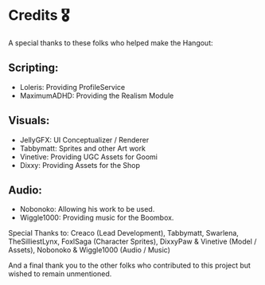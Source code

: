 # Credits 🎖️
A special thanks to these folks who helped make the Hangout:

## Scripting:
- Loleris: Providing ProfileService
- MaximumADHD: Providing the Realism Module

## Visuals:
- JellyGFX: UI Conceptualizer / Renderer
- Tabbymatt: Sprites and other Art work
- Vinetive: Providing UGC Assets for Goomi
- Dixxy: Providing Assets for the Shop

## Audio:
- Nobonoko: Allowing his work to be used.
- Wiggle1000: Providing music for the Boombox.

Special Thanks to:
Creaco (Lead Development), Tabbymatt, Swarlena, TheSilliestLynx, FoxlSaga (Character Sprites), DixxyPaw & Vinetive (Model / Assets), Nobonoko & Wiggle1000 (Audio / Music)

And a final thank you to the other folks who contributed to this project but wished to remain unmentioned.
